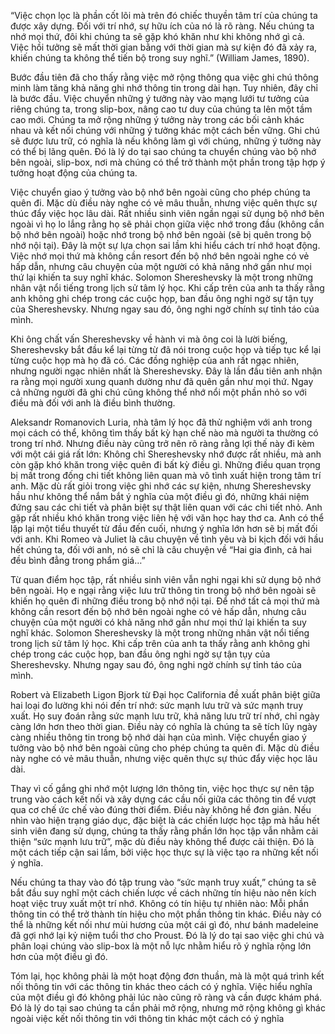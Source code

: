 
“Việc chọn lọc là phần cốt lõi mà trên đó chiếc thuyền tâm trí của chúng ta được xây dựng. Đối với trí nhớ, sự hữu ích của nó là rõ ràng. Nếu chúng ta nhớ mọi thứ, đôi khi chúng ta sẽ gặp khó khăn như khi không nhớ gì cả. Việc hồi tưởng sẽ mất thời gian bằng với thời gian mà sự kiện đó đã xảy ra, khiến chúng ta không thể tiến bộ trong suy nghĩ.” (William James, 1890).

Bước đầu tiên đã cho thấy rằng việc mở rộng thông qua việc ghi chú thông minh làm tăng khả năng ghi nhớ thông tin trong dài hạn. Tuy nhiên, đây chỉ là bước đầu. Việc chuyển những ý tưởng này vào mạng lưới tư tưởng của riêng chúng ta, trong slip-box, nâng cao tư duy của chúng ta lên một tầm cao mới. Chúng ta mở rộng những ý tưởng này trong các bối cảnh khác nhau và kết nối chúng với những ý tưởng khác một cách bền vững. Ghi chú sẽ được lưu trữ, có nghĩa là nếu không làm gì với chúng, những ý tưởng này có thể bị lãng quên. Đó là lý do tại sao chúng ta chuyển chúng vào bộ nhớ bên ngoài, slip-box, nơi mà chúng có thể trở thành một phần trong tập hợp ý tưởng hoạt động của chúng ta.

Việc chuyển giao ý tưởng vào bộ nhớ bên ngoài cũng cho phép chúng ta quên đi. Mặc dù điều này nghe có vẻ mâu thuẫn, nhưng việc quên thực sự thúc đẩy việc học lâu dài. Rất nhiều sinh viên ngần ngại sử dụng bộ nhớ bên ngoài vì họ lo lắng rằng họ sẽ phải chọn giữa việc nhớ trong đầu (không cần bộ nhớ bên ngoài) hoặc nhớ trong bộ nhớ bên ngoài (sẽ bị quên trong bộ nhớ nội tại). Đây là một sự lựa chọn sai lầm khi hiểu cách trí nhớ hoạt động. Việc nhớ mọi thứ mà không cần resort đến bộ nhớ bên ngoài nghe có vẻ hấp dẫn, nhưng câu chuyện của một người có khả năng nhớ gần như mọi thứ lại khiến ta suy nghĩ khác. Solomon Shereshevsky là một trong những nhân vật nổi tiếng trong lịch sử tâm lý học. Khi cấp trên của anh ta thấy rằng anh không ghi chép trong các cuộc họp, ban đầu ông nghi ngờ sự tận tụy của Shereshevsky. Nhưng ngay sau đó, ông nghi ngờ chính sự tỉnh táo của mình.

Khi ông chất vấn Shereshevsky về hành vi mà ông coi là lười biếng, Shereshevsky bắt đầu kể lại từng từ đã nói trong cuộc họp và tiếp tục kể lại từng cuộc họp mà họ đã có. Các đồng nghiệp của anh rất ngạc nhiên, nhưng người ngạc nhiên nhất là Shereshevsky. Đây là lần đầu tiên anh nhận ra rằng mọi người xung quanh dường như đã quên gần như mọi thứ. Ngay cả những người đã ghi chú cũng không thể nhớ nổi một phần nhỏ so với điều mà đối với anh là điều bình thường.

Aleksandr Romanovich Luria, nhà tâm lý học đã thử nghiệm với anh trong mọi cách có thể, không tìm thấy bất kỳ hạn chế nào mà người ta thường có trong trí nhớ. Nhưng điều này cũng trở nên rõ ràng rằng lợi thế này đi kèm với một cái giá rất lớn: Không chỉ Shereshevsky nhớ được rất nhiều, mà anh còn gặp khó khăn trong việc quên đi bất kỳ điều gì. Những điều quan trọng bị mất trong đống chi tiết không liên quan mà vô tình xuất hiện trong tâm trí anh. Mặc dù rất giỏi trong việc ghi nhớ các sự kiện, nhưng Shereshevsky hầu như không thể nắm bắt ý nghĩa của một điều gì đó, những khái niệm đứng sau các chi tiết và phân biệt sự thật liên quan với các chi tiết nhỏ. Anh gặp rất nhiều khó khăn trong việc liên hệ với văn học hay thơ ca. Anh có thể lặp lại một tiểu thuyết từ đầu đến cuối, nhưng ý nghĩa lớn hơn sẽ bị mất đối với anh. Khi Romeo và Juliet là câu chuyện về tình yêu và bi kịch đối với hầu hết chúng ta, đối với anh, nó sẽ chỉ là câu chuyện về “Hai gia đình, cả hai đều bình đẳng trong phẩm giá…”

Từ quan điểm học tập, rất nhiều sinh viên vẫn nghi ngại khi sử dụng bộ nhớ bên ngoài. Họ e ngại rằng việc lưu trữ thông tin trong bộ nhớ bên ngoài sẽ khiến họ quên đi những điều trong bộ nhớ nội tại. Để nhớ tất cả mọi thứ mà không cần resort đến bộ nhớ bên ngoài nghe có vẻ hấp dẫn, nhưng câu chuyện của một người có khả năng nhớ gần như mọi thứ lại khiến ta suy nghĩ khác. Solomon Shereshevsky là một trong những nhân vật nổi tiếng trong lịch sử tâm lý học. Khi cấp trên của anh ta thấy rằng anh không ghi chép trong các cuộc họp, ban đầu ông nghi ngờ sự tận tụy của Shereshevsky. Nhưng ngay sau đó, ông nghi ngờ chính sự tỉnh táo của mình.

Robert và Elizabeth Ligon Bjork từ Đại học California đề xuất phân biệt giữa hai loại đo lường khi nói đến trí nhớ: sức mạnh lưu trữ và sức mạnh truy xuất. Họ suy đoán rằng sức mạnh lưu trữ, khả năng lưu trữ trí nhớ, chỉ ngày càng lớn hơn theo thời gian. Điều này có nghĩa là chúng ta sẽ tích lũy ngày càng nhiều thông tin trong bộ nhớ dài hạn của mình. Việc chuyển giao ý tưởng vào bộ nhớ bên ngoài cũng cho phép chúng ta quên đi. Mặc dù điều này nghe có vẻ mâu thuẫn, nhưng việc quên thực sự thúc đẩy việc học lâu dài.

Thay vì cố gắng ghi nhớ một lượng lớn thông tin, việc học thực sự nên tập trung vào cách kết nối và xây dựng các cầu nối giữa các thông tin để vượt qua cơ chế ức chế vào đúng thời điểm. Điều này không hề đơn giản. Nếu nhìn vào hiện trạng giáo dục, đặc biệt là các chiến lược học tập mà hầu hết sinh viên đang sử dụng, chúng ta thấy rằng phần lớn học tập vẫn nhằm cải thiện “sức mạnh lưu trữ”, mặc dù điều này không thể được cải thiện. Đó là một cách tiếp cận sai lầm, bởi việc học thực sự là việc tạo ra những kết nối ý nghĩa.

Nếu chúng ta thay vào đó tập trung vào “sức mạnh truy xuất,” chúng ta sẽ bắt đầu suy nghĩ một cách chiến lược về cách những tín hiệu nào nên kích hoạt việc truy xuất một trí nhớ. Không có tín hiệu tự nhiên nào: Mỗi phần thông tin có thể trở thành tín hiệu cho một phần thông tin khác. Điều này có thể là những kết nối như mùi hương của một cái gì đó, như bánh madeleine đã gợi nhớ lại kỷ niệm tuổi thơ cho Proust. Đó là lý do tại sao việc ghi chú và phân loại chúng vào slip-box là một nỗ lực nhằm hiểu rõ ý nghĩa rộng lớn hơn của một điều gì đó.

Tóm lại, học không phải là một hoạt động đơn thuần, mà là một quá trình kết nối thông tin với các thông tin khác theo cách có ý nghĩa. Việc hiểu nghĩa của một điều gì đó không phải lúc nào cũng rõ ràng và cần được khám phá. Đó là lý do tại sao chúng ta cần phải mở rộng, nhưng mở rộng không gì khác ngoài việc kết nối thông tin với thông tin khác một cách có ý nghĩa